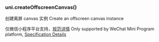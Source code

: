 
### uni.createOffscreenCanvas()

创建离屏 canvas 实例
Create an offscreen canvas instance

仅微信小程序平台支持，[规范详情](https://developers.weixin.qq.com/miniprogram/dev/api/wx.createOffscreenCanvas.html)
Only supported by WeChat Mini Program platform, [Specification Details](https://developers.weixin.qq.com/miniprogram/dev/api/wx.createOffscreenCanvas.html)
